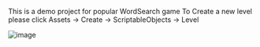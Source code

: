 This is a demo project for popular WordSearch game
To Create a new level please click Assets -> Create -> ScriptableObjects -> Level


![image](https://github.com/user-attachments/assets/9a33c942-d800-48d2-aa37-09a845d489f8)

